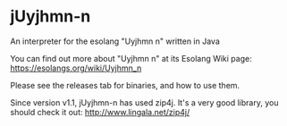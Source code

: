 # jUyjhmn-n
An interpreter for the esolang "Uyjhmn n" written in Java

You can find out more about "Uyjhmn n" at its Esolang Wiki page: https://esolangs.org/wiki/Uyjhmn_n

Please see the releases tab for binaries, and how to use them.

Since version v1.1, jUyjhmn-n has used zip4j. It's a very good library, you should check it out: http://www.lingala.net/zip4j/
